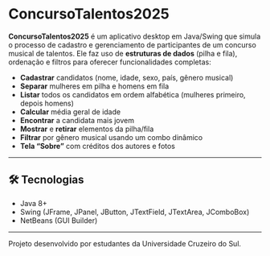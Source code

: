 # ConcursoTalentos2025

**ConcursoTalentos2025** é um aplicativo desktop em Java/Swing que simula o processo de cadastro e gerenciamento de participantes de um concurso musical de talentos. Ele faz uso de **estruturas de dados** (pilha e fila), ordenação e filtros para oferecer funcionalidades completas:

- **Cadastrar** candidatos (nome, idade, sexo, país, gênero musical)
- **Separar** mulheres em pilha e homens em fila
- **Listar** todos os candidatos em ordem alfabética (mulheres primeiro, depois homens)
- **Calcular** média geral de idade
- **Encontrar** a candidata mais jovem
- **Mostrar** e **retirar** elementos da pilha/fila
- **Filtrar** por gênero musical usando um combo dinâmico
- **Tela “Sobre”** com créditos dos autores e fotos

---

## 🛠️ Tecnologias

- Java 8+
- Swing (JFrame, JPanel, JButton, JTextField, JTextArea, JComboBox)
- NetBeans (GUI Builder)


---

Projeto desenvolvido por estudantes da Universidade Cruzeiro do Sul.
